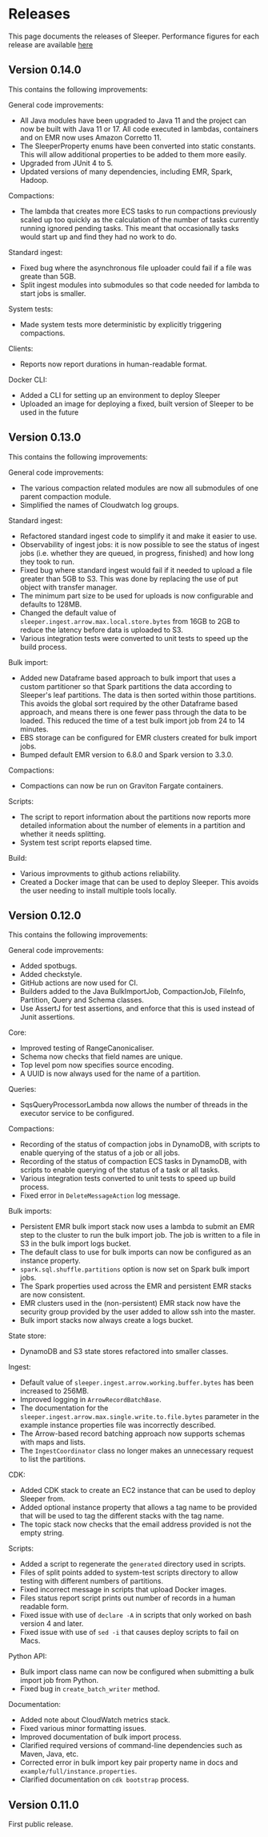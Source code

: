 Releases
=========

This page documents the releases of Sleeper. Performance figures for each release
are available [here](docs/12-performance-test.md)

## Version 0.14.0

This contains the following improvements:

General code improvements:
- All Java modules have been upgraded to Java 11 and the project can now be built with Java 11 or 17. All
code executed in lambdas, containers and on EMR now uses Amazon Corretto 11.
- The SleeperProperty enums have been converted into static constants. This will allow additional properties
to be added to them more easily.
- Upgraded from JUnit 4 to 5.
- Updated versions of many dependencies, including EMR, Spark, Hadoop.

Compactions:
- The lambda that creates more ECS tasks to run compactions previously scaled up too quickly as the calculation
of the number of tasks currently running ignored pending tasks. This meant that occasionally tasks would start
up and find they had no work to do.

Standard ingest:
- Fixed bug where the asynchronous file uploader could fail if a file was greate than 5GB.
- Split ingest modules into submodules so that code needed for lambda to start jobs is smaller.

System tests:
- Made system tests more deterministic by explicitly triggering compactions.

Clients:
- Reports now report durations in human-readable format.

Docker CLI:
- Added a CLI for setting up an environment to deploy Sleeper
- Uploaded an image for deploying a fixed, built version of Sleeper to be used in the future

## Version 0.13.0

This contains the following improvements:

General code improvements:
- The various compaction related modules are now all submodules of one parent compaction module.
- Simplified the names of Cloudwatch log groups.

Standard ingest:
- Refactored standard ingest code to simplify it and make it easier to use.
- Observability of ingest jobs: it is now possible to see the status of ingest jobs (i.e. whether they are queued,
in progress, finished) and how long they took to run.
- Fixed bug where standard ingest would fail if it needed to upload a file greater than 5GB to S3. This was done
by replacing the use of put object with transfer manager.
- The minimum part size to be used for uploads is now configurable and defaults to 128MB.
- Changed the default value of `sleeper.ingest.arrow.max.local.store.bytes` from 16GB to 2GB to reduce the latency
before data is uploaded to S3.
- Various integration tests were converted to unit tests to speed up the build process.

Bulk import:
- Added new Dataframe based approach to bulk import that uses a custom partitioner so that Spark partitions the
data according to Sleeper's leaf partitions. The data is then sorted within those partitions. This avoids the
global sort required by the other Dataframe based approach, and means there is one fewer pass through the data
to be loaded. This reduced the time of a test bulk import job from 24 to 14 minutes.
- EBS storage can be configured for EMR clusters created for bulk import jobs.
- Bumped default EMR version to 6.8.0 and Spark version to 3.3.0.

Compactions:
- Compactions can now be run on Graviton Fargate containers.

Scripts:
- The script to report information about the partitions now reports more detailed information about the number of
elements in a partition and whether it needs splitting.
- System test script reports elapsed time.

Build:
- Various improvments to github actions reliability.
- Created a Docker image that can be used to deploy Sleeper. This avoids the user needing to install multiple tools
locally.

## Version 0.12.0

This contains the following improvements:

General code improvements:
- Added spotbugs.
- Added checkstyle.
- GitHub actions are now used for CI.
- Builders added to the Java BulkImportJob, CompactionJob, FileInfo, Partition, Query and Schema classes.
- Use AssertJ for test assertions, and enforce that this is used instead of Junit assertions.

Core:
- Improved testing of RangeCanonicaliser.
- Schema now checks that field names are unique.
- Top level pom now specifies source encoding.
- A UUID is now always used for the name of a partition.

Queries:
- SqsQueryProcessorLambda now allows the number of threads in the executor service to be configured.

Compactions:
- Recording of the status of compaction jobs in DynamoDB, with scripts to enable querying of the status of a job or all jobs.
- Recording of the status of compaction ECS tasks in DynamoDB, with scripts to enable querying of the status of a task or all tasks.
- Various integration tests converted to unit tests to speed up build process.
- Fixed error in `DeleteMessageAction` log message.

Bulk imports:
- Persistent EMR bulk import stack now uses a lambda to submit an EMR step to the cluster to run the bulk import job. The job is written
to a file in S3 in the bulk import logs bucket.
- The default class to use for bulk imports can now be configured as an instance property.
- `spark.sql.shuffle.partitions` option is now set on Spark bulk import jobs.
- The Spark properties used across the EMR and persistent EMR stacks are now consistent.
- EMR clusters used in the (non-persistent) EMR stack now have the security group provided by the user added to allow ssh into the master.
- Bulk import stacks now always create a logs bucket.

State store:
- DynamoDB and S3 state stores refactored into smaller classes.

Ingest:
- Default value of `sleeper.ingest.arrow.working.buffer.bytes` has been increased to 256MB.
- Improved logging in `ArrowRecordBatchBase`.
- The documentation for the `sleeper.ingest.arrow.max.single.write.to.file.bytes` parameter in the example instance properties
file was incorrectly described.
- The Arrow-based record batching approach now supports schemas with maps and lists.
- The `IngestCoordinator` class no longer makes an unnecessary request to list the partitions.

CDK:
- Added CDK stack to create an EC2 instance that can be used to deploy Sleeper from.
- Added optional instance property that allows a tag name to be provided that will be used to tag the different stacks with the tag name.
- The topic stack now checks that the email address provided is not the empty string.

Scripts:
- Added a script to regenerate the `generated` directory used in scripts.
- Files of split points added to system-test scripts directory to allow testing with different numbers of partitions.
- Fixed incorrect message in scripts that upload Docker images.
- Files status report script prints out number of records in a human readable form.
- Fixed issue with use of `declare -A` in scripts that only worked on bash version 4 and later.
- Fixed issue with use of `sed -i` that causes deploy scripts to fail on Macs.

Python API:
- Bulk import class name can now be configured when submitting a bulk import job from Python.
- Fixed bug in `create_batch_writer` method.

Documentation:
- Added note about CloudWatch metrics stack.
- Fixed various minor formatting issues.
- Improved documentation of bulk import process.
- Clarified required versions of command-line dependencies such as Maven, Java, etc.
- Corrected error in bulk import key pair property name in docs and `example/full/instance.properties`.
- Clarified documentation on `cdk bootstrap` process.

## Version 0.11.0

First public release.
